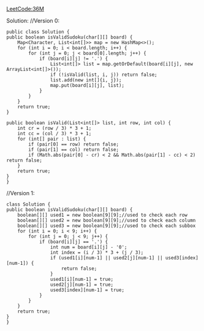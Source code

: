 [LeetCode:36M](https://leetcode.com/problems/valid-sudoku/description/)

Solution:
//Version 0:

    public class Solution {
    public boolean isValidSudoku(char[][] board) {
        Map<Character, List<int[]>> map = new HashMap<>();
        for (int i = 0; i < board.length; i++) {
            for (int j = 0; j < board[0].length; j++) {
                if (board[i][j] != '.') {
                    List<int[]> list = map.getOrDefault(board[i][j], new ArrayList<int[]>());
                    if (!isValid(list, i, j)) return false;
                    list.add(new int[]{i, j});
                    map.put(board[i][j], list);
                }
            }
        }
        return true;
    }
    
    public boolean isValid(List<int[]> list, int row, int col) {
        int cr = (row / 3) * 3 + 1;
        int cc = (col / 3) * 3 + 1;
        for (int[] pair : list) {
            if (pair[0] == row) return false;
            if (pair[1] == col) return false;
            if (Math.abs(pair[0] - cr) < 2 && Math.abs(pair[1] - cc) < 2) return false;
        }
        return true;
    }
    }

//Version 1:
    
    class Solution {
    public boolean isValidSudoku(char[][] board) {
        boolean[][] used1 = new boolean[9][9];//used to check each row
        boolean[][] used2 = new boolean[9][9];//used to check each column
        boolean[][] used3 = new boolean[9][9];//used to check each subbox
        for (int i = 0; i < 9; i++) {
            for (int j = 0; j < 9; j++) {
                if (board[i][j] == '.') {
                    int num = board[i][j] - '0';
                    int index = (i / 3) * 3 + (j / 3);
                    if (used1[i][num-1] || used2[j][num-1] || used3[index][num-1]) {
                        return false;
                    }
                    used1[i][num-1] = true;
                    used2[j][num-1] = true;
                    used3[index][num-1] = true;
                }
            }
        }
        return true;
    }
    }
